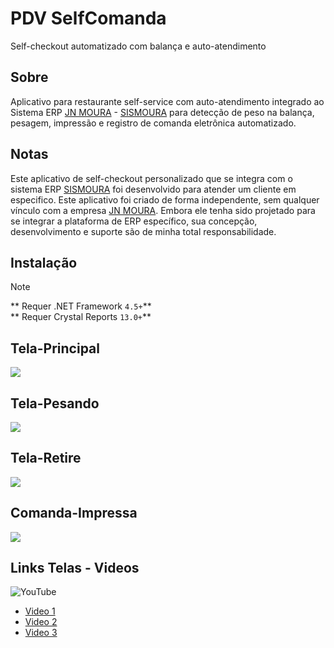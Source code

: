 # PDV SelfComanda

Self-checkout automatizado com balança e auto-atendimento

## Sobre
Aplicativo para restaurante self-service com auto-atendimento integrado ao Sistema ERP [JN MOURA][jnmoura] - [SISMOURA][sismoura] para detecção de peso na balança, pesagem, impressão e registro de comanda eletrônica automatizado.
## Notas
Este aplicativo de self-checkout personalizado que se integra com o sistema ERP [SISMOURA][sismoura] foi desenvolvido para atender um cliente em especifico. Este aplicativo foi criado de forma independente, sem qualquer vínculo com a empresa [JN MOURA][jnmoura]. Embora ele tenha sido projetado para se integrar a plataforma de ERP específico, sua concepção, desenvolvimento e suporte são de minha total responsabilidade. 

## Instalação

> [!NOTE]
> ** Requer .NET Framework ``4.5+``** <br>
> ** Requer Crystal Reports ``13.0+``**

## Tela-Principal
![](https://raw.githubusercontent.com/renatosantoslw/pdv-self-comanda/refs/heads/main/TELAS/PRINCIPAL.png)

## Tela-Pesando
![](https://raw.githubusercontent.com/renatosantoslw/pdv-self-comanda/refs/heads/main/TELAS/PRINCIPAL-PESANDO.png)

## Tela-Retire
![](https://raw.githubusercontent.com/renatosantoslw/pdv-self-comanda/refs/heads/main/TELAS/PRINCIPAL-RETIRE.png)

## Comanda-Impressa
![](https://raw.githubusercontent.com/renatosantoslw/pdv-self-comanda/refs/heads/main/TELAS/COMANDA-IMPRESSA.png)

## Links Telas - Videos
![YouTube](https://img.shields.io/badge/YouTube-%23FF0000.svg?style=for-the-badge&logo=YouTube&logoColor=white)
* [Video 1][video1]
* [Video 2][video2]
* [Video 3][video3]

[video1]: https://www.youtube.com/shorts/UTSa3QQiRN4
[video2]: https://www.youtube.com/watch?v=fRAMCDHtf0k
[video3]: https://www.youtube.com/watch?v=-HRn50LgclY
[jnmoura]: https://jnmoura.com.br/pt-br/
[sismoura]: https://sismoura.com.br/


